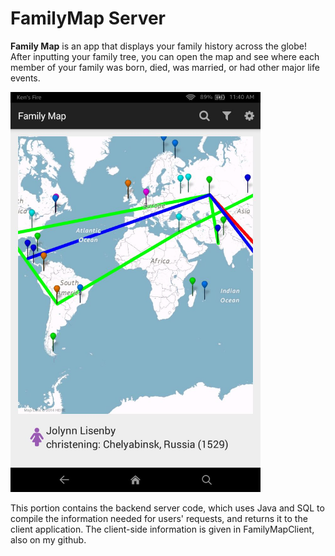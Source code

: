 # FamilyMap Server

**Family Map** is an app that displays your family history across the globe! After inputting your family tree, you can open the map and see where each member of your family was born, died, was married, or had other major life events.

<img src="FamilyMapDemo.png" alt="Demo of the FamilyMap App" width=400>

This portion contains the backend server code, which uses Java and SQL to compile the information needed for users' requests, and returns it to the client application. The client-side information is given in FamilyMapClient, also on my github.
